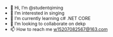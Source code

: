 - 👋 Hi, I’m @studentqiming
- 👀 I’m interested in  singing
- 🌱 I’m currently learning  c# .NET CORE
- 💞️ I’m looking to collaborate on dekp
- 📫 How to reach me w15207082567@163.com

<!---
yeah！
--->
